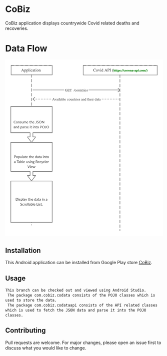 # CoBiz

CoBiz application displays countrywide Covid related deaths and recoveries.

# Data Flow
![alt text](https://github.com/divyad6/covid/blob/master/Untitled%20Document-2.jpg)

## Installation

This Android application can be installed from Google Play store [CoBiz](https://play.google.com/store/apps/details?id=com.divya.cobiz).

## Usage

```
This branch can be checked out and viewed using Android Studio.
 The package com.cobiz.codata consists of the POJO classes which is used to store the data.
 The package com.cobiz.codataapi consists of the API related classes which is used to fetch the JSON data and parse it into the POJO classes.
```

## Contributing
Pull requests are welcome. For major changes, please open an issue first to discuss what you would like to change.
